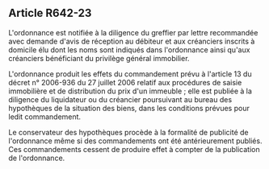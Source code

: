 Article R642-23
----
L'ordonnance est notifiée à la diligence du greffier par lettre recommandée avec
demande d'avis de réception au débiteur et aux créanciers inscrits à domicile
élu dont les noms sont indiqués dans l'ordonnance ainsi qu'aux créanciers
bénéficiant du privilège général immobilier.

L'ordonnance produit les effets du commandement prévu à l'article 13 du décret
n° 2006-936 du 27 juillet 2006 relatif aux procédures de saisie immobilière et
de distribution du prix d'un immeuble ; elle est publiée à la diligence du
liquidateur ou du créancier poursuivant au bureau des hypothèques de la
situation des biens, dans les conditions prévues pour ledit commandement.

Le conservateur des hypothèques procède à la formalité de publicité de
l'ordonnance même si des commandements ont été antérieurement publiés. Ces
commandements cessent de produire effet à compter de la publication de
l'ordonnance.
